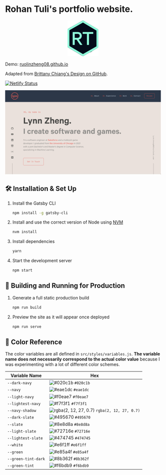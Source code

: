 <!-- <div align="center">
  <img alt="Logo" src="https://raw.githubusercontent.com/bchiang7/v4/main/src/images/logo.png" width="100" />
</div>
<h1 align="center">
  brittanychiang.com - v4
</h1>
<p align="center">
  The fourth iteration of <a href="https://brittanychiang.com" target="_blank">brittanychiang.com</a> built with <a href="https://www.gatsbyjs.org/" target="_blank">Gatsby</a> and hosted with <a href="https://www.netlify.com/" target="_blank">Netlify</a>
</p>
<p align="center">
  Previous iterations:
  <a href="https://github.com/bchiang7/v1" target="_blank">v1</a>,
  <a href="https://github.com/bchiang7/v2" target="_blank">v2</a>,
  <a href="https://github.com/bchiang7/bchiang7.github.io" target="_blank">v3</a>
</p>
<p align="center">
  <a href="https://app.netlify.com/sites/brittanychiang/deploys" target="_blank">
    <img src="https://api.netlify.com/api/v1/badges/1963b488-7b78-48c9-9e2d-6fb5e47ab3af/deploy-status" alt="Netlify Status" />
  </a>
</p>

![demo](https://raw.githubusercontent.com/bchiang7/v4/main/src/images/demo.png)

## 🚨 Forking this repo (please read!)

Many people have contacted me asking me if they can use this code for their own website, and the answer to that question is usually **yes, with attribution**.

I value keeping my site open source, but as you all know, _**plagiarism is bad**_. It's always disheartening whenever I find that someone has copied my site without giving me credit. I spent a non-trivial amount of effort building and designing this iteration of my website, and I am proud of it! All I ask of you all is to not claim this effort as your own.

Please also note that I did not build this site with the intention of it being a starter theme, so if you have questions about implementation, please refer to the [Gatsby docs](https://www.gatsbyjs.org/docs/).

### TL;DR

Yes, you can fork this repo. Please give me proper credit by linking back to [brittanychiang.com](https://brittanychiang.com). Thanks!

## 🛠 Installation & Set Up

1. Install the Gatsby CLI

   ```sh
   npm install -g gatsby-cli
   ```

2. Install and use the correct version of Node using [NVM](https://github.com/nvm-sh/nvm)

   ```sh
   nvm install
   ```

3. Install dependencies

   ```sh
   yarn
   ```

4. Start the development server

   ```sh
   npm start
   ```

## 🚀 Building and Running for Production

1. Generate a full static production build

   ```sh
   npm run build
   ```

1. Preview the site as it will appear once deployed

   ```sh
   npm run serve
   ```

## 🎨 Color Reference

| Color          | Hex                                                                |
| -------------- | ------------------------------------------------------------------ |
| Navy           | ![#0a192f](https://via.placeholder.com/10/0a192f?text=+) `#0a192f` |
| Light Navy     | ![#112240](https://via.placeholder.com/10/0a192f?text=+) `#112240` |
| Lightest Navy  | ![#233554](https://via.placeholder.com/10/303C55?text=+) `#233554` |
| Slate          | ![#8892b0](https://via.placeholder.com/10/8892b0?text=+) `#8892b0` |
| Light Slate    | ![#a8b2d1](https://via.placeholder.com/10/a8b2d1?text=+) `#a8b2d1` |
| Lightest Slate | ![#ccd6f6](https://via.placeholder.com/10/ccd6f6?text=+) `#ccd6f6` |
| White          | ![#e6f1ff](https://via.placeholder.com/10/e6f1ff?text=+) `#e6f1ff` |
| Green          | ![#64ffda](https://via.placeholder.com/10/64ffda?text=+) `#64ffda` | -->

# Rohan Tuli's portfolio website.

<div align="center">
  <img alt="Logo" src="src/images/logo.png" width="100" />
</div>

Demo: [ruolinzheng08.github.io](https://ruolinzheng08.github.io)

Adapted from [Brittany Chiang's Design on GitHub](https://github.com/bchiang7/v4).

[![Netlify Status](https://api.netlify.com/api/v1/badges/1e277ec6-323f-44a7-becd-d14327cf8432/deploy-status)](https://app.netlify.com/sites/lynnzheng/deploys)

![demo](https://github.com/RuolinZheng08/RuolinZheng08.github.io/blob/master/src/images/demo.png)

## 🛠 Installation & Set Up

1. Install the Gatsby CLI

   ```sh
   npm install -g gatsby-cli
   ```

2. Install and use the correct version of Node using [NVM](https://github.com/nvm-sh/nvm)

   ```sh
   nvm install
   ```

3. Install dependencies

   ```sh
   yarn
   ```

4. Start the development server

   ```sh
   npm start
   ```

## 🚀 Building and Running for Production

1. Generate a full static production build

   ```sh
   npm run build
   ```

1. Preview the site as it will appear once deployed

   ```sh
   npm run serve
   ```

## 🎨 Color Reference

The color variables are all defined in `src/styles/variables.js`. **The variable name does not necessarily correspond to the actual color value** because I was experimenting with a lot of different color schemes.

| Variable Name       | Hex                                                                                          |
| ------------------- | -------------------------------------------------------------------------------------------- |
| `--dark-navy`       | ![#020c1b](https://via.placeholder.com/10/020c1b?text=+) `#020c1b`                           |
| `--navy`            | ![#eae1dc](https://via.placeholder.com/10/eae1dc?text=+) `#eae1dc`                           |
| `--light-navy`      | ![#f0eae7](https://via.placeholder.com/10/f0eae7?text=+) `#f0eae7`                           |
| `--lightest-navy`   | ![#f7f3f1](https://via.placeholder.com/10/f7f3f1?text=+) `#f7f3f1`                           |
| `--navy-shadow`     | ![rgba(2, 12, 27, 0.7)](https://via.placeholder.com/10/020c1b?text=+) `rgba(2, 12, 27, 0.7)` |
| `--dark-slate`      | ![#495670](https://via.placeholder.com/10/495670?text=+) `#495670`                           |
| `--slate`           | ![#8e8d8a](https://via.placeholder.com/10/8e8d8a?text=+) `#8e8d8a`                           |
| `--light-slate`     | ![#72716e](https://via.placeholder.com/10/72716e?text=+) `#72716e`                           |
| `--lightest-slate`  | ![#474745](https://via.placeholder.com/10/474745?text=+) `#474745`                           |
| `--white`           | ![#e6f1ff](https://via.placeholder.com/10/e6f1ff?text=+) `#e6f1ff`                           |
| `--green`           | ![#e85a4f](https://via.placeholder.com/10/e85a4f?text=+) `#e85a4f`                           |
| `--green-tint-dark` | ![#8b362f](https://via.placeholder.com/10/8b362f?text=+) `#8b362f`                           |
| `--green-tint`      | ![#f6bdb9](https://via.placeholder.com/10/f6bdb9?text=+) `#f6bdb9`                           |
